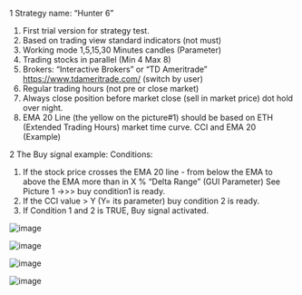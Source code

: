 1
Strategy name: “Hunter 6”
1. First trial version for strategy test.
2. Based on trading view standard indicators (not must)
3. Working mode 1,5,15,30 Minutes candles (Parameter)
4. Trading stocks in parallel (Min 4 Max 8)
5. Brokers: “Interactive Brokers” or “TD Ameritrade” https://www.tdameritrade.com/ (switch by
user)
6. Regular trading hours (not pre or close market)
7. Always close position before market close (sell in market price) dot hold over night.
8. EMA 20 Line (the yellow on the picture#1) should be based on ETH (Extended Trading Hours)
market time curve.
CCI and EMA 20 (Example)

2
The Buy signal example:
Conditions:
1. If the stock price crosses the EMA 20 line - from below the EMA to above the EMA more than in
X % “Delta Range” (GUI Parameter) See Picture 1 ->>> buy condition1 is ready.
2. If the CCI value > Y (Y= its parameter) buy condition 2 is ready.
3. If Condition 1 and 2 is TRUE, Buy signal activated.


![image](https://user-images.githubusercontent.com/62216295/202846023-909c6d49-4799-454f-a405-c4123da2e0b8.png)

![image](https://user-images.githubusercontent.com/62216295/202846067-f0cedea0-8f52-4fa6-9546-8568d610dea4.png)

![image](https://user-images.githubusercontent.com/62216295/202846077-748ac445-e5a6-4721-83b9-d99f03c3cf56.png)

![image](https://user-images.githubusercontent.com/62216295/202846100-dcb08c7f-e000-453b-bd44-b70edf84ad1d.png)
